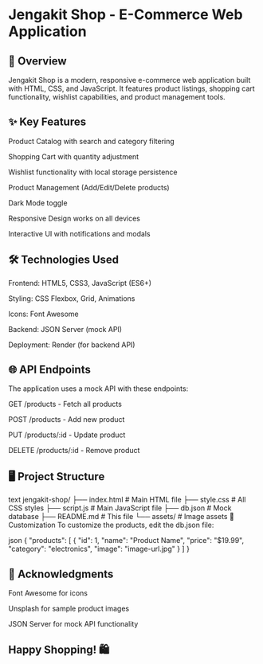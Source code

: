 # Jengakit Shop - E-Commerce Web Application
## 📌 Overview
Jengakit Shop is a modern, responsive e-commerce web application built with HTML, CSS, and JavaScript. It features product listings, shopping cart functionality, wishlist capabilities, and product management tools.

## ✨ Key Features
Product Catalog with search and category filtering

Shopping Cart with quantity adjustment

Wishlist functionality with local storage persistence

Product Management (Add/Edit/Delete products)

Dark Mode toggle

Responsive Design works on all devices

Interactive UI with notifications and modals

## 🛠️ Technologies Used
Frontend: HTML5, CSS3, JavaScript (ES6+)

Styling: CSS Flexbox, Grid, Animations

Icons: Font Awesome

Backend: JSON Server (mock API)

Deployment: Render (for backend API)

## 🌐 API Endpoints
The application uses a mock API with these endpoints:

GET /products - Fetch all products

POST /products - Add new product

PUT /products/:id - Update product

DELETE /products/:id - Remove product

## 🖥️ Project Structure
text
jengakit-shop/
├── index.html          # Main HTML file
├── style.css           # All CSS styles
├── script.js           # Main JavaScript file
├── db.json             # Mock database
├── README.md           # This file
└── assets/             # Image assets
🔧 Customization
To customize the products, edit the db.json file:

json
{
  "products": [
    {
      "id": 1,
      "name": "Product Name",
      "price": "$19.99",
      "category": "electronics",
      "image": "image-url.jpg"
    }
  ]
}


## 🙏 Acknowledgments
Font Awesome for icons

Unsplash for sample product images

JSON Server for mock API functionality

## Happy Shopping! 🛍️
